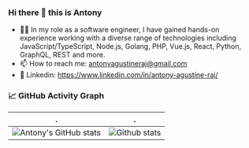 ### Hi there 👋 this is Antony

<!--- - 🌱 [My Profile](https://github.com/antonyagustine/cv/blob/main/readme.md) -->
- 👨‍💻 In my role as a software engineer, I have gained hands-on experience working with a diverse range of technologies including JavaScript/TypeScript, Node.js, Golang, PHP, Vue.js, React, Python, GraphQL, REST and more.
- 📫 How to reach me: antonyagustineraj@gmail.com
- 💬 Linkedin: https://www.linkedin.com/in/antony-agustine-raj/

<!--   GitHub stats graph -->
### 📈 GitHub Activity Graph
| .                                                                                                                                       | .                                                                                                                         |
|-----------------------------------------------------------------------------------------------------------------------------------------|---------------------------------------------------------------------------------------------------------------------------|
| ![Antony's GitHub stats](https://github-readme-stats.vercel.app/api?username=antonyagustine&count_private=true&show_icons=true&theme=dark)| ![Github stats](https://github-readme-streak-stats.herokuapp.com/?user=antonyagustine&theme=dark) |
